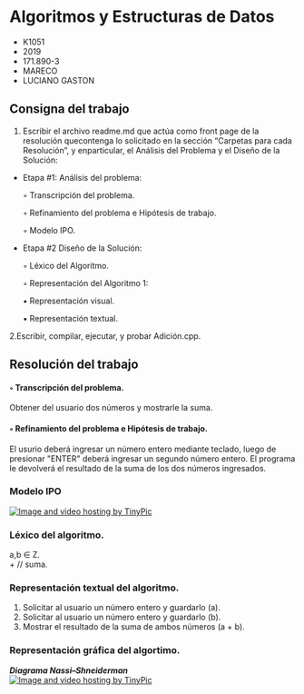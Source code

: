 #  Algoritmos y Estructuras de Datos
*  K1051
*  2019
*  171.890-3
*  MARECO
*  LUCIANO GASTON

## Consigna del trabajo 

1. Escribir el archivo readme.md que actúa como front page de la resolución quecontenga lo solicitado 
en la sección “Carpetas para cada Resolución”, y enparticular, el Análisis del Problema y el Diseño 
de la Solución:
 *  Etapa #1: Análisis del problema:
 
    ◦  Transcripción del problema.
    
    ◦  Refinamiento del problema e Hipótesis de trabajo.
    
    ◦  Modelo IPO.
    
 *  Etapa #2 Diseño de la Solución:
 
    ◦  Léxico del Algoritmo.
    
    ◦  Representación del Algoritmo 1:
    
      ▪  Representación visual.
      
      ▪  Representación textual.
      
2.Escribir, compilar, ejecutar, y probar Adición.cpp.

## Resolución del trabajo


#### ◦ Transcripción del problema.
Obtener del usuario dos números y mostrarle la suma.

#### ◦ Refinamiento del problema e Hipótesis de trabajo.
El usurio deberá ingresar un número entero mediante teclado, luego de presionar "ENTER"
deberá ingresar un segundo número entero. El programa le devolverá el resultado de la 
suma de los dos números ingresados.

### Modelo IPO


<a href="http://es.tinypic.com?ref=qpzr" target="_blank"><img src="http://i63.tinypic.com/qpzr.jpg" border="0" alt="Image and video hosting by TinyPic"></a>


### Léxico del algoritmo.

 a,b ∈ Z.  
 \+ // suma.
 
### Representación textual del algoritmo.

1. Solicitar al usuario un número entero y guardarlo (a).
2. Solicitar al usuario un número entero y guardarlo (b).
3. Mostrar el resultado de la suma de ambos números (a + b).

### Representación gráfica del algortimo.  

***Diagrama Nassi–Shneiderman***  
<a href="http://es.tinypic.com?ref=684y0z" target="_blank"><img src="http://i68.tinypic.com/684y0z.jpg" border="0" alt="Image and video hosting by TinyPic"></a>








